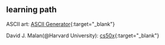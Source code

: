 ## learning path

ASCII art: [ASCII Generator](https://www.ascii-generator.org/){:target="_blank"}

David J. Malan(@Harvard University): [cs50x](https://csdiy.wiki/%E7%BC%96%E7%A8%8B%E5%85%A5%E9%97%A8/C/CS50/){:target="_blank"}




